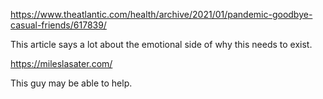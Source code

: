 https://www.theatlantic.com/health/archive/2021/01/pandemic-goodbye-casual-friends/617839/

This article says a lot about the emotional side of why this needs to exist.

https://mileslasater.com/

This guy may be able to help.